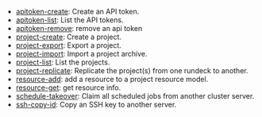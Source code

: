 * [apitoken-create](commands/apitoken-create/index.html): Create an API token.
* [apitoken-list](commands/apitoken-list/index.html): List the API tokens.
* [apitoken-remove](commands/apitoken-remove/index.html): remove an api token
* [project-create](commands/project-create/index.html): Create a project.
* [project-export](commands/project-export/index.html): Export a project.
* [project-import](commands/project-import/index.html): Import a project archive.
* [project-list](commands/project-list/index.html): List the projects.
* [project-replicate](commands/project-replicate/index.html): Replicate the project(s) from one rundeck to another.
* [resource-add](commands/resource-add/index.html): add a resource to a project resource model.
* [resource-get](commands/resource-get/index.html): get resource info.
* [schedule-takeover](commands/schedule-takeover/index.html): Claim all scheduled jobs from another cluster server.
* [ssh-copy-id](commands/ssh-copy-id/index.html): Copy an SSH key to another server.
